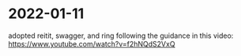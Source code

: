 # 2022-01-11
adopted reitit, swagger, and ring following the guidance in this video:
https://www.youtube.com/watch?v=f2hNQdS2VxQ
